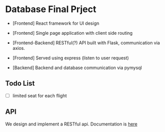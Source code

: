 # Database Final Prject

* [Frontend] React framework for UI design

* [Frontend] Single page application with client side routing

* [Frontend-Backend] RESTful(?) API built with Flask, communication via axios.

* [Frontend] Served using express (listen to user request)

* [Backend] Backend and database communication via pymysql

## Todo List

- [ ] limited seat for each flight

## API 

We design and implement a RESTful api. Documentation is [here](./doc/api/README.md)
